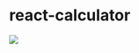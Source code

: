 # react-calculator

<img src ="https://github.com/DevPanchal02/react-calculator/tree/master/public/image1.png">

